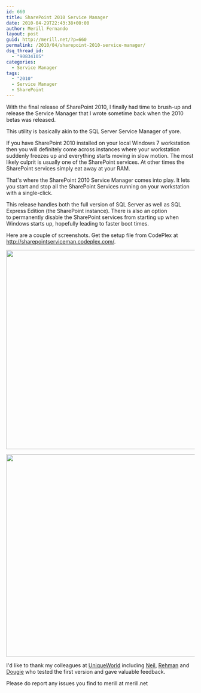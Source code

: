 ```yaml
---
id: 660
title: SharePoint 2010 Service Manager
date: 2010-04-29T22:43:38+00:00
author: Merill Fernando
layout: post
guid: http://merill.net/?p=660
permalink: /2010/04/sharepoint-2010-service-manager/
dsq_thread_id:
  - "90834105"
categories:
  - Service Manager
tags:
  - "2010"
  - Service Manager
  - SharePoint
---
```

With the final release of SharePoint 2010, I finally had time to brush-up and release the Service Manager that I wrote sometime back when the 2010 betas was released.

This utility is basically akin to the SQL Server Service Manager of yore.

If you have SharePoint 2010 installed on your local Windows 7 workstation then you will definitely come across instances where your workstation suddenly freezes up and everything starts moving in slow motion. The most likely culprit is usually one of the SharePoint services. At other times the SharePoint services simply eat away at your RAM.

That's where the SharePoint 2010 Service Manager comes into play. It lets you start and stop all the SharePoint Services running on your workstation with a single-click.

This release handles both the full version of SQL Server as well as SQL Express Edition (the SharePoint instance). There is also an option to permanently disable the SharePoint services from starting up when Windows starts up, hopefully leading to faster boot times.

Here are a couple of screenshots. Get the setup file from CodePlex at <a href="http://sharepointserviceman.codeplex.com/">http://sharepointserviceman.codeplex.com/</a>.

<a href="http://merill.net/wp-content/uploads/2010/04/SharePoint-2010-Service-Manager.png"><img class="alignnone size-full wp-image-661" title="SharePoint 2010 Service Manager" src="http://merill.net/wp-content/uploads/2010/04/SharePoint-2010-Service-Manager.png" alt="" width="564" height="531" /></a>

<a href="http://merill.net/wp-content/uploads/2010/04/SharePoint-2010-Service-Manager-In-Action.png"><img class="alignnone size-full wp-image-662" title="SharePoint-2010-Service-Manager-In-Action" src="http://merill.net/wp-content/uploads/2010/04/SharePoint-2010-Service-Manager-In-Action.png" alt="" width="577" height="540" /></a>

I'd like to thank my colleagues at <a href="http://www.uniqueworld.net/">UniqueWorld</a> including <a href="http://www.neilphillips.com/">Neil</a>, <a href="http://rehmangul.wordpress.com/">Rehman</a> and <a href="http://sharepointsix.blogspot.com/">Dougie</a> who tested the first version and gave valuable feedback.

Please do report any issues you find to merill at merill.net